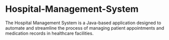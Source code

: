 # Hospital-Management-System
The Hospital Management System is a Java-based application designed to automate and streamline the process of managing patient appointments and medication records in healthcare facilities.
